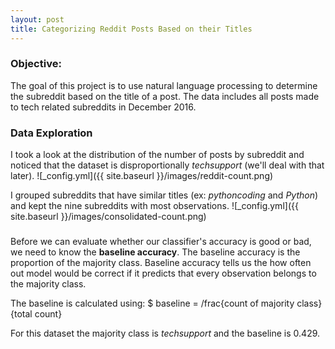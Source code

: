 ```yaml
---
layout: post
title: Categorizing Reddit Posts Based on their Titles
---
```


### Objective:
The goal of this project is to use natural language processing to determine the subreddit based on the title of a post. The data includes all posts made to tech related subreddits in December 2016.

### Data Exploration
I took a look at the distribution of the number of posts by subreddit and noticed that the dataset is disproportionally _techsupport_ (we'll deal with that later). 
![_config.yml]({{ site.baseurl }}/images/reddit-count.png)

I grouped subreddits that have similar titles (ex: _pythoncoding_ and _Python_) and kept the nine subreddits with most observations. 
![_config.yml]({{ site.baseurl }}/images/consolidated-count.png)

### 

Before we can evaluate whether our classifier's accuracy is good or bad, we need to know the **baseline accuracy**. The baseline accuracy is the proportion of the majority class. Baseline accuracy tells us the how often out model would be correct if it predicts that every observation belongs to the majority class. 

The baseline is calculated using:
$ baseline = /frac{count of majority class}{total count}

For this dataset the majority class is _techsupport_ and the baseline is 0.429. 
